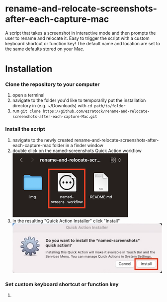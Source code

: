 # rename-and-relocate-screenshots-after-each-capture-mac
A script that takes a screenshot in interactive mode and then prompts the user to rename and relocate it.  Easy to trigger the script with a custom keyboard shortcut or function key!  The default name and location are set to the same defaults stored on your Mac.

# Installation
### Clone the repository to your computer
1) open a terminal
2) navigate to the folder you'd like to temporarily put the installation directory in (e.g. ~/Downloads) with ``cd path/to/folder``
3) run ``git clone https://github.com/ezratock/rename-and-relocate-screenshots-after-each-capture-Mac.git``
### Install the script
1) navigate to the newly created rename-and-relocate-screenshots-after-each-capture-mac folder in a finder window
2) double click on the named-screenshots Quick Action workflow
![named-screenshots workflow](img/named-screenshots_Workflow.png?raw=true "named-screenshots workflow")
3) in the resulting "Quick Action Installer" click "Install"
![Quick Action Installer](img/QuickActionInstaller.png?raw=true "Quick Action Installer")
### Set custom keyboard shortcut or function key
1) 
